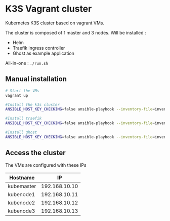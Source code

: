 # K3S Vagrant cluster 

Kubernetes K3S cluster based on vagrant VMs.

The cluster is composed of 1 master and 3 nodes.
Will be installed :
 - Helm
 - Traefik ingress controller
 - Ghost as example application

All-in-one : `./run.sh`

## Manual installation

```bash
# Start the VMs
vagrant up

#Install the k3s cluster
ANSIBLE_HOST_KEY_CHECKING=false ansible-playbook --inventory-file=inventory/vagrant/hosts.ini install.yml

#Install traefik
ANSIBLE_HOST_KEY_CHECKING=false ansible-playbook --inventory-file=inventory/vagrant/hosts.ini traefik.yml

#Install ghost
ANSIBLE_HOST_KEY_CHECKING=false ansible-playbook --inventory-file=inventory/vagrant/hosts.ini ghost.yml
```

## Access the cluster

The VMs are configured with these IPs

Hostname | IP 
--- | ---
kubemaster | 192.168.10.10
kubenode1 | 192.168.10.11
kubenode2 | 192.168.10.12
kubenode3 | 192.168.10.13
